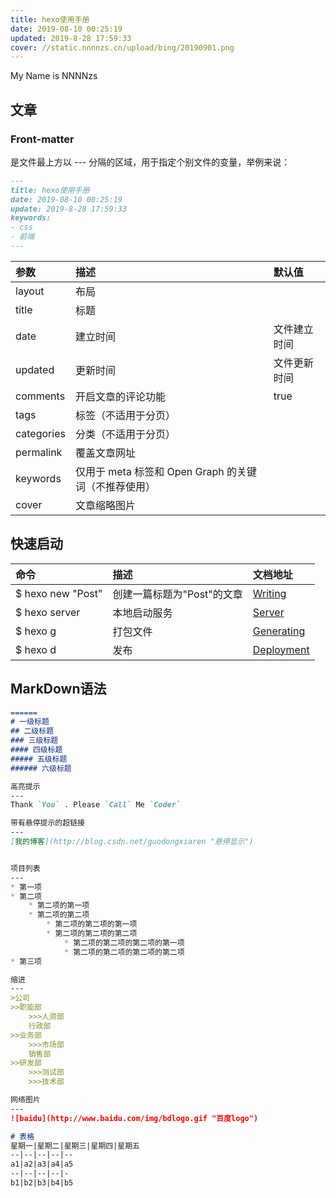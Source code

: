 ```yaml
---
title: hexo使用手册
date: 2019-08-10 00:25:19
updated: 2019-8-28 17:59:33
cover: //static.nnnnzs.cn/upload/bing/20190901.png
---
```

My Name is NNNNzs
## 文章
### Front-matter 
是文件最上方以 --- 分隔的区域，用于指定个别文件的变量，举例来说：
```MarkDown
---
title: hexo使用手册
date: 2019-08-10 00:25:19
update: 2019-8-28 17:59:33
keywords: 
- css
- 前端
---
```
|参数|描述|默认值
|:----- |:----- |:-----
layout|布局|
title|标题|
date|建立时间|文件建立时间
updated|更新时间|文件更新时间
comments|开启文章的评论功能|true
tags|标签（不适用于分页）|
categories|分类（不适用于分页）
permalink|覆盖文章网址
keywords|仅用于 meta 标签和 Open Graph 的关键词（不推荐使用）	
cover|文章缩略图片|

## 快速启动
|命令|描述|文档地址
|:----- |:----- |:-----
|$ hexo new "Post"|创建一篇标题为"Post"的文章|[Writing](https://hexo.io/docs/writing.html)
|$ hexo server|本地启动服务|[Server](https://hexo.io/docs/server.html)
|$ hexo g|打包文件|[Generating](https://hexo.io/docs/generating.html)
|$ hexo d|发布|[Deployment](https://hexo.io/docs/deployment.html)


## MarkDown语法

``` MarkDown
======
# 一级标题  
## 二级标题  
### 三级标题  
#### 四级标题  
##### 五级标题  
###### 六级标题 

高亮提示
---
Thank `You` . Please `Call` Me `Coder`

带有悬停提示的超链接
---
[我的博客](http://blog.csdn.net/guodongxiaren "悬停显示")  


项目列表
---
* 第一项
* 第二项
    * 第二项的第一项
    * 第二项的第二项
        * 第二项的第二项的第一项
        * 第二项的第二项的第二项
            * 第二项的第二项的第二项的第一项
            * 第二项的第二项的第二项的第二项
* 第三项

缩进
---
>公司
>>职能部
    >>>人资部
    行政部  
>>业务部  
    >>>市场部  
    销售部
>>研发部
    >>>测试部  
    >>>技术部

网络图片
---
![baidu](http://www.baidu.com/img/bdlogo.gif "百度logo")

# 表格
星期一|星期二|星期三|星期四|星期五
--|--|--|--|--
a1|a2|a3|a4|a5
--|--|--|--|-
b1|b2|b3|b4|b5
``` 



